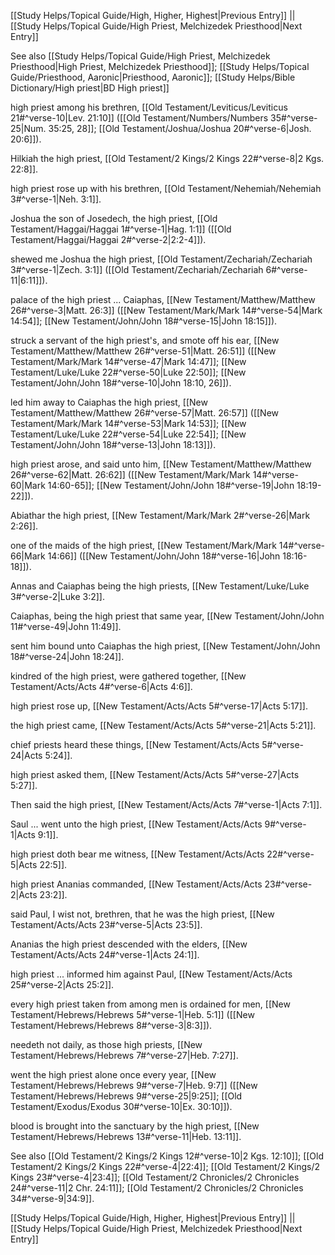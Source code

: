 [[Study Helps/Topical Guide/High, Higher, Highest|Previous Entry]]  ||  [[Study Helps/Topical Guide/High Priest, Melchizedek Priesthood|Next Entry]]

 See also [[Study Helps/Topical Guide/High Priest, Melchizedek Priesthood|High Priest, Melchizedek Priesthood]]; [[Study Helps/Topical Guide/Priesthood, Aaronic|Priesthood, Aaronic]]; [[Study Helps/Bible Dictionary/High priest|BD High priest]]

 high priest among his brethren, [[Old Testament/Leviticus/Leviticus 21#^verse-10|Lev. 21:10]] ([[Old Testament/Numbers/Numbers 35#^verse-25|Num. 35:25, 28]]; [[Old Testament/Joshua/Joshua 20#^verse-6|Josh. 20:6]]).

 Hilkiah the high priest, [[Old Testament/2 Kings/2 Kings 22#^verse-8|2 Kgs. 22:8]].

 high priest rose up with his brethren, [[Old Testament/Nehemiah/Nehemiah 3#^verse-1|Neh. 3:1]].

 Joshua the son of Josedech, the high priest, [[Old Testament/Haggai/Haggai 1#^verse-1|Hag. 1:1]] ([[Old Testament/Haggai/Haggai 2#^verse-2|2:2-4]]).

 shewed me Joshua the high priest, [[Old Testament/Zechariah/Zechariah 3#^verse-1|Zech. 3:1]] ([[Old Testament/Zechariah/Zechariah 6#^verse-11|6:11]]).

 palace of the high priest ... Caiaphas, [[New Testament/Matthew/Matthew 26#^verse-3|Matt. 26:3]] ([[New Testament/Mark/Mark 14#^verse-54|Mark 14:54]]; [[New Testament/John/John 18#^verse-15|John 18:15]]).

 struck a servant of the high priest's, and smote off his ear, [[New Testament/Matthew/Matthew 26#^verse-51|Matt. 26:51]] ([[New Testament/Mark/Mark 14#^verse-47|Mark 14:47]]; [[New Testament/Luke/Luke 22#^verse-50|Luke 22:50]]; [[New Testament/John/John 18#^verse-10|John 18:10, 26]]).

 led him away to Caiaphas the high priest, [[New Testament/Matthew/Matthew 26#^verse-57|Matt. 26:57]] ([[New Testament/Mark/Mark 14#^verse-53|Mark 14:53]]; [[New Testament/Luke/Luke 22#^verse-54|Luke 22:54]]; [[New Testament/John/John 18#^verse-13|John 18:13]]).

 high priest arose, and said unto him, [[New Testament/Matthew/Matthew 26#^verse-62|Matt. 26:62]] ([[New Testament/Mark/Mark 14#^verse-60|Mark 14:60-65]]; [[New Testament/John/John 18#^verse-19|John 18:19-22]]).

 Abiathar the high priest, [[New Testament/Mark/Mark 2#^verse-26|Mark 2:26]].

 one of the maids of the high priest, [[New Testament/Mark/Mark 14#^verse-66|Mark 14:66]] ([[New Testament/John/John 18#^verse-16|John 18:16-18]]).

 Annas and Caiaphas being the high priests, [[New Testament/Luke/Luke 3#^verse-2|Luke 3:2]].

 Caiaphas, being the high priest that same year, [[New Testament/John/John 11#^verse-49|John 11:49]].

 sent him bound unto Caiaphas the high priest, [[New Testament/John/John 18#^verse-24|John 18:24]].

 kindred of the high priest, were gathered together, [[New Testament/Acts/Acts 4#^verse-6|Acts 4:6]].

 high priest rose up, [[New Testament/Acts/Acts 5#^verse-17|Acts 5:17]].

 the high priest came, [[New Testament/Acts/Acts 5#^verse-21|Acts 5:21]].

 chief priests heard these things, [[New Testament/Acts/Acts 5#^verse-24|Acts 5:24]].

 high priest asked them, [[New Testament/Acts/Acts 5#^verse-27|Acts 5:27]].

 Then said the high priest, [[New Testament/Acts/Acts 7#^verse-1|Acts 7:1]].

 Saul ... went unto the high priest, [[New Testament/Acts/Acts 9#^verse-1|Acts 9:1]].

 high priest doth bear me witness, [[New Testament/Acts/Acts 22#^verse-5|Acts 22:5]].

 high priest Ananias commanded, [[New Testament/Acts/Acts 23#^verse-2|Acts 23:2]].

 said Paul, I wist not, brethren, that he was the high priest, [[New Testament/Acts/Acts 23#^verse-5|Acts 23:5]].

 Ananias the high priest descended with the elders, [[New Testament/Acts/Acts 24#^verse-1|Acts 24:1]].

 high priest ... informed him against Paul, [[New Testament/Acts/Acts 25#^verse-2|Acts 25:2]].

 every high priest taken from among men is ordained for men, [[New Testament/Hebrews/Hebrews 5#^verse-1|Heb. 5:1]] ([[New Testament/Hebrews/Hebrews 8#^verse-3|8:3]]).

 needeth not daily, as those high priests, [[New Testament/Hebrews/Hebrews 7#^verse-27|Heb. 7:27]].

 went the high priest alone once every year, [[New Testament/Hebrews/Hebrews 9#^verse-7|Heb. 9:7]] ([[New Testament/Hebrews/Hebrews 9#^verse-25|9:25]]; [[Old Testament/Exodus/Exodus 30#^verse-10|Ex. 30:10]]).

 blood is brought into the sanctuary by the high priest, [[New Testament/Hebrews/Hebrews 13#^verse-11|Heb. 13:11]].

 See also [[Old Testament/2 Kings/2 Kings 12#^verse-10|2 Kgs. 12:10]]; [[Old Testament/2 Kings/2 Kings 22#^verse-4|22:4]]; [[Old Testament/2 Kings/2 Kings 23#^verse-4|23:4]]; [[Old Testament/2 Chronicles/2 Chronicles 24#^verse-11|2 Chr. 24:11]]; [[Old Testament/2 Chronicles/2 Chronicles 34#^verse-9|34:9]].

[[Study Helps/Topical Guide/High, Higher, Highest|Previous Entry]]  ||  [[Study Helps/Topical Guide/High Priest, Melchizedek Priesthood|Next Entry]]